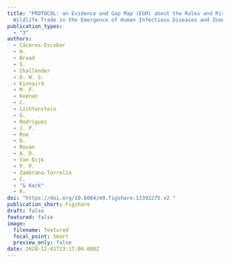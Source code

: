 ```yaml
---
title: "PROTOCOL: an Evidence and Gap Map (EGM) about the Roles and Risks of
  Wildlife Trade in the Emergence of Human Infectious Diseases and Zoonoses. "
publication_types:
  - "3"
authors:
  - Cáceres-Escobar
  - H.
  - Broad
  - S.
  - Challender
  - D. W. S.
  - Kinnaird
  - M. F.
  - Keenan
  - C.
  - Lichtenstein
  - G.
  - Rodriguez
  - J. P.
  - Roe
  - D.
  - Rouan
  - A. D.
  - Van Dijk
  - P. P.
  - Zambrana-Torrelio
  - C.
  - "& Kock"
  - R.
doi: "https://doi.org/10.6084/m9.figshare.13392275.v2 "
publication_short: Figshare
draft: false
featured: false
image:
  filename: featured
  focal_point: Smart
  preview_only: false
date: 2020-12-01T23:17:00.000Z
---
```

